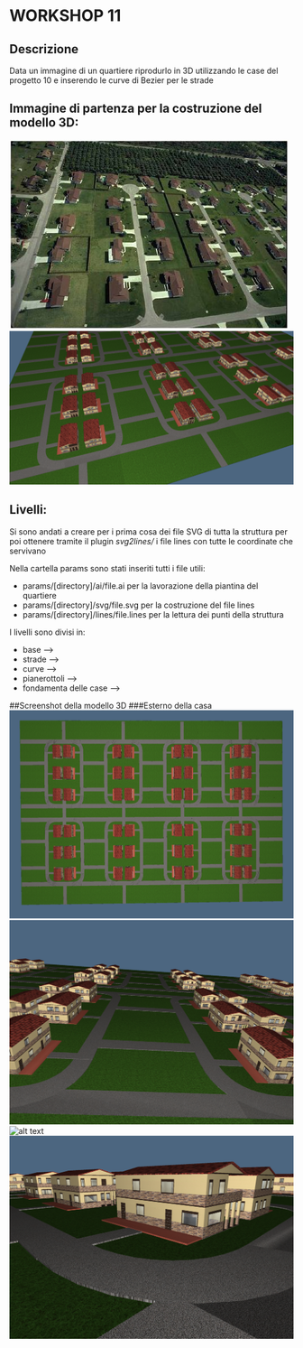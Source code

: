 # WORKSHOP 11

## Descrizione
Data un immagine di un quartiere riprodurlo in 3D utilizzando le case del progetto 10 e inserendo le curve di Bezier per le strade

## Immagine di partenza per la costruzione del modello 3D:
![alt text](https://github.com/molinarap/ggpl/blob/master/2017-01-27/images/img.jpg "all")
![alt text](https://github.com/molinarap/ggpl/blob/master/2017-01-27/images/img0.png "all")

## Livelli:
Si sono andati a creare per i prima cosa dei file SVG di tutta la struttura per poi ottenere tramite il plugin *svg2lines/* i file lines con tutte le coordinate che servivano

Nella cartella params sono stati inseriti tutti i file utili:
- params/[directory]/ai/file.ai per la lavorazione della piantina del quartiere
- params/[directory]/svg/file.svg per la costruzione del file lines
- params/[directory]/lines/file.lines per la lettura dei punti della struttura

I livelli sono divisi in:
- base --> 
- strade --> 
- curve --> 
- pianerottoli --> 
- fondamenta delle case --> 

##Screenshot della modello 3D
###Esterno della casa
![alt text](https://github.com/molinarap/ggpl/blob/master/2017-01-27/images/img2.png "all")
![alt text](https://github.com/molinarap/ggpl/blob/master/2017-01-27/images/img3.png "all")
![alt text](https://github.com/molinarap/ggpl/blob/master/2017-01-27/images/img4.png "all")
![alt text](https://github.com/molinarap/ggpl/blob/master/2017-01-27/images/img1.png "all")
